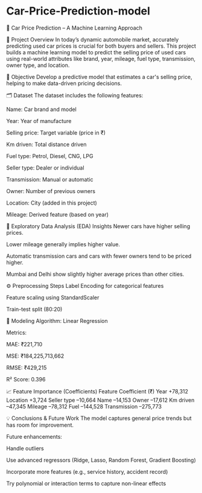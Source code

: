 ﻿# Car-Price-Prediction-model
🚗 Car Price Prediction – A Machine Learning Approach


📄 Project Overview
In today’s dynamic automobile market, accurately predicting used car prices is crucial for both buyers and sellers. This project builds a machine learning model to predict the selling price of used cars using real-world attributes like brand, year, mileage, fuel type, transmission, owner type, and location.

🎯 Objective
Develop a predictive model that estimates a car's selling price, helping to make data-driven pricing decisions.

🗂️ Dataset
The dataset includes the following features:

Name: Car brand and model

Year: Year of manufacture

Selling price: Target variable (price in ₹)

Km driven: Total distance driven

Fuel type: Petrol, Diesel, CNG, LPG

Seller type: Dealer or individual

Transmission: Manual or automatic

Owner: Number of previous owners

Location: City (added in this project)

Mileage: Derived feature (based on year)

🔬 Exploratory Data Analysis (EDA) Insights
Newer cars have higher selling prices.

Lower mileage generally implies higher value.

Automatic transmission cars and cars with fewer owners tend to be priced higher.

Mumbai and Delhi show slightly higher average prices than other cities.

⚙️ Preprocessing Steps
Label Encoding for categorical features

Feature scaling using StandardScaler

Train-test split (80:20)

🤖 Modeling
Algorithm: Linear Regression

Metrics:

MAE: ₹221,710

MSE: ₹184,225,713,662

RMSE: ₹429,215

R² Score: 0.396

📈 Feature Importance (Coefficients)
Feature	Coefficient (₹)
Year	+78,312
Location	+3,724
Seller type	–10,664
Name	–14,153
Owner	–17,612
Km driven	–47,345
Mileage	–78,312
Fuel	–144,528
Transmission	–275,773

💡 Conclusions & Future Work
The model captures general price trends but has room for improvement.

Future enhancements:

Handle outliers

Use advanced regressors (Ridge, Lasso, Random Forest, Gradient Boosting)

Incorporate more features (e.g., service history, accident record)

Try polynomial or interaction terms to capture non-linear effects
